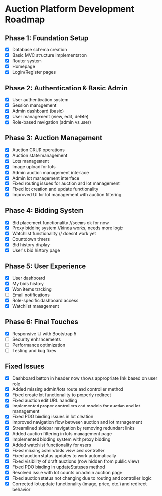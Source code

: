 # Auction Platform Development Roadmap

## Phase 1: Foundation Setup
- [x] Database schema creation
- [x] Basic MVC structure implementation
- [x] Router system
- [x] Homepage
- [x] Login/Register pages

## Phase 2: Authentication & Basic Admin
- [x] User authentication system
- [x] Session management
- [x] Admin dashboard (basic)
- [x] User management (view, edit, delete)
- [x] Role-based navigation (admin vs user)

## Phase 3: Auction Management
- [x] Auction CRUD operations
- [x] Auction state management
- [x] Lots management
- [x] Image upload for lots
- [x] Admin auction management interface
- [x] Admin lot management interface
- [x] Fixed routing issues for auction and lot management
- [x] Fixed lot creation and update functionality
- [x] Improved UI for lot management with auction filtering

## Phase 4: Bidding System
- [x] Bid placement functionality //seems ok for now
- [x] Proxy bidding system //kinda works, needs more logic
- [x] Watchlist functionality // doesnt work yet
- [x] Countdown timers
- [x] Bid history display
- [x] User's bid history page

## Phase 5: User Experience
- [x] User dashboard
- [x] My bids history
- [x] Won items tracking
- [ ] Email notifications
- [x] Role-specific dashboard access
- [x] Watchlist management

## Phase 6: Final Touches
- [x] Responsive UI with Bootstrap 5
- [ ] Security enhancements
- [ ] Performance optimization
- [ ] Testing and bug fixes

## Fixed Issues
- [x] Dashboard button in header now shows appropriate link based on user role
- [x] Added missing admin/lots route and controller method
- [x] Fixed create lot functionality to properly redirect
- [x] Fixed auction edit URL handling
- [x] Implemented proper controllers and models for auction and lot management
- [x] Fixed PDO binding issues in lot creation
- [x] Improved navigation flow between auction and lot management
- [x] Streamlined sidebar navigation by removing redundant links
- [x] Added auction filtering in lots management page
- [x] Implemented bidding system with proxy bidding
- [x] Added watchlist functionality for users
- [x] Fixed missing admin/bids view and controller
- [x] Fixed auction status updates to work automatically
- [x] Fixed visibility of draft auctions (now hidden from public view)
- [x] Fixed PDO binding in updateStatuses method
- [x] Resolved issue with lot counts on admin auction page
- [x] Fixed auction status not changing due to routing and controller logic
- [x] Corrected lot update functionality (image, price, etc.) and redirect behavior 